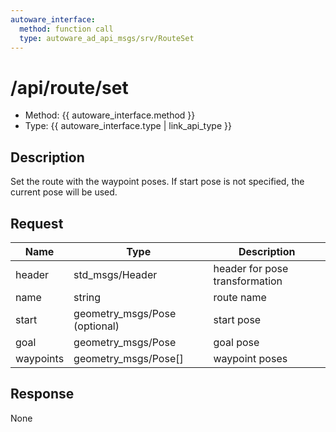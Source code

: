 ```yaml
---
autoware_interface:
  method: function call
  type: autoware_ad_api_msgs/srv/RouteSet
---
```


# /api/route/set

- Method: {{ autoware_interface.method }}
- Type: {{ autoware_interface.type | link_api_type }}

## Description

Set the route with the waypoint poses. If start pose is not specified, the current pose will be used.

## Request

| Name      | Type                          | Description                    |
| --------- | ----------------------------- | ------------------------------ |
| header    | std_msgs/Header               | header for pose transformation |
| name      | string                        | route name                     |
| start     | geometry_msgs/Pose (optional) | start pose                     |
| goal      | geometry_msgs/Pose            | goal pose                      |
| waypoints | geometry_msgs/Pose[]          | waypoint poses                 |

## Response

None
